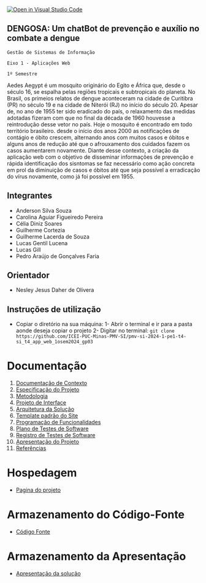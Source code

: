 [![Open in Visual Studio Code](https://classroom.github.com/assets/open-in-vscode-718a45dd9cf7e7f842a935f5ebbe5719a5e09af4491e668f4dbf3b35d5cca122.svg)](https://classroom.github.com/online_ide?assignment_repo_id=11091715&assignment_repo_type=AssignmentRepo)

## DENGOSA: Um chatBot de prevenção e auxílio no combate a dengue

`Gestão de Sistemas de Informação`

`Eixo 1 - Aplicações Web`

`1º Semestre`

Aedes Aegypt é um mosquito originário do Egito e África que, desde o século 16, se espalha pelas regiões tropicais e subtropicais do planeta. No Brasil, os primeios relatos de dengue aconteceram na cidade de Curitibra (PR) no século 19 e na cidade de Niterói (RJ) no início do século 20. Apesar de, no ano de 1955 ter sido eradicado do país, o relaxamento das medidas adotadas fizeram com que no final da década de 1960 houvesse a reintrodução desse vetor no país. Hoje o mosquito é encontrado em todo território brasileiro. desde o início dos anos 2000 as notificações de contágio e óbito crescem, alternando anos com muitos casos e óbitos e alguns anos de redução até que o afrouxamento dos cuidados fazem os casos aumentarem novamente. 
Diante desse contexto, a criação da aplicação web com o objetivo de disseminar informações de prevenção e rápida identificação dos sisntomas se faz necessário como ação concreta em prol da diminuição de casos e óbitos até que seja possível a erradicação do vírus novamente, como já foi possível em 1955.

## Integrantes

* Anderson Silva Souza
* Carolina Aguiar Figueiredo Pereira
* Célia Diniz Soares
* Guilherme Cortezia
* Guilherme Lacerda de Souza
* Lucas Gentil Lucena
* Lucas Gill
* Pedro Araújo de Gonçalves Faria

## Orientador

* Nesley Jesus Daher de Olivera

## Instruções de utilização

* Copiar o diretório na sua máquina:
1- Abrir o terminal e ir para a pasta aonde deseja copiar o projeto
2- Digitar no terminal:
` git clone https://github.com/ICEI-PUC-Minas-PMV-SI/pmv-si-2024-1-pe1-t4-si_t4_app_web_1osem2024_gp03 `
# Documentação

<ol>
<li><a href="01-Documentação de Contexto.md"> Documentação de Contexto</a></li>
<li><a href="02-Especificação do Projeto.md"> Especificação do Projeto</a></li>
<li><a href="03-Metodologia.md"> Metodologia</a></li>
<li><a href="04-Projeto de Interface.md"> Projeto de Interface</a></li>
<li><a href="05-Arquitetura da Solução.md"> Arquitetura da Solução</a></li>
<li><a href="06-Template padrão do Site.md"> Template padrão do Site</a></li>
<li><a href="07-Programação de Funcionalidades.md"> Programação de Funcionalidades</a></li>
<li><a href="08-Plano de Testes de Software.md"> Plano de Testes de Software</a></li>
<li><a href="09-Registro de Testes de Software.md"> Registro de Testes de Software</a></li>
<li><a href="10-Apresentação do Projeto.md"> Apresentação do Projeto</a></li>
<li><a href="11-Referências.md"> Referências</a></li>
</ol>

# Hospedagem 
<!-- Checar o que é -->
* [Pagina do projeto](https://icei-puc-minas-pmv-si.github.io/pmv-si-2024-1-pe1-t4-si_t4_app_web_1osem2024_gp03/src/index.html)

# Armazenamento do Código-Fonte
<!-- Checar o que é -->
* [Código Fonte](https://github.com/ICEI-PUC-Minas-PMV-SI/pmv-si-2024-1-pe1-t4-si_t4_app_web_1osem2024_gp03/blob/main/src/README.md)

# Armazenamento da Apresentação
<!-- Checar o que é -->
* <a href="presentation/README.md">Apresentação da solução</a>
